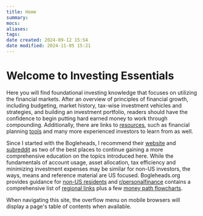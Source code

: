```yaml
---
title: Home
summary: 
mocs: 
aliases: 
tags: 
date created: 2024-09-12 15:54
date modified: 2024-11-05 15:21
---
```

# Welcome to Investing Essentials
Here you will find foundational investing knowledge that focuses on utilizing the financial markets. After an overview of principles of financial growth, including budgeting, market history, tax-wise investment vehicles and strategies, and building an investment portfolio, readers should have the confidence to begin putting hard earned money to work through compounding. Additionally, there are links to [resources](resources/main.md),<!-- #internal_link --> such as financial planning [tools](resources/tools.md)<!-- #internal_link --> and many more experienced investors to learn from as well.

Since I started with the Bogleheads, I recommend their [website](https://www.bogleheads.org/index.php) and [subreddit](https://www.reddit.com/r/Bogleheads/?rdt=35841) as two of the best places to continue gaining a more comprehensive education on the topics introduced here. While the fundamentals of account usage, asset allocation, tax efficiency and minimizing investment expenses may be similar for non-US investors, the ways, means and reference material are US focused. Bogleheads.org provides guidance for [non-US residents](https://www.bogleheads.org/wiki/Category:Non-US_domiciles) and [r/personalfinance](https://www.reddit.com/r/personalfinance/wiki/index/) contains a comprehensive list of [regional links](https://www.reddit.com/r/personalfinance/wiki/country_index/) plus a few [money path flowcharts](https://www.reddit.com/r/personalfinance/wiki/commontopics/#wiki_graphical_version).

When navigating this site, the overflow menu on mobile browsers will display a page's table of contents when available.
